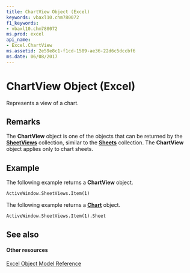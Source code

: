 ```yaml
---
title: ChartView Object (Excel)
keywords: vbaxl10.chm780072
f1_keywords:
- vbaxl10.chm780072
ms.prod: excel
api_name:
- Excel.ChartView
ms.assetid: 2e59e8c1-f1cd-1589-ae36-22d6c5dccbf6
ms.date: 06/08/2017
---
```



# ChartView Object (Excel)

Represents a view of a chart.


## Remarks

The  **ChartView** object is one of the objects that can be returned by the **[SheetViews](sheetviews-object-excel.md)** collection, similar to the **[Sheets](sheets-object-excel.md)** collection. The **ChartView** object applies only to chart sheets.


## Example

The following example returns a  **ChartView** object.


```vb
ActiveWindow.SheetViews.Item(1) 

```

The following example returns a  **[Chart](chart-object-excel.md)** object.




```vb
ActiveWindow.SheetViews.Item(1).Sheet 

```


## See also


#### Other resources



[Excel Object Model Reference](http://msdn.microsoft.com/library/11ea8598-8a20-92d5-f98b-0da04263bf2c%28Office.15%29.aspx)

